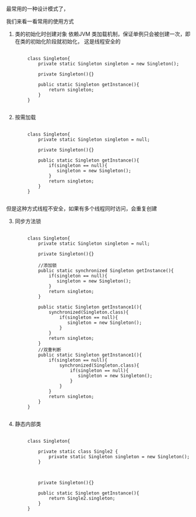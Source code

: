 
最常用的一种设计模式了，

我们来看一看常用的使用方式

1. 类的初始化时创建对象
依赖JVM 类加载机制，保证单例只会被创建一次，即在类的初始化阶段就初始化，
这是线程安全的

<pre>
    <code>
        class Singleton{
            private static Singleton singleton = new Singleton();

            private Singleton(){}

            public static Singleton getInstance(){
                return singleton;
            }
        }
    </code>
</pre>

2. 按需加载

<pre>
    <code>
        class Singleton{
            private static Singleton singleton = null;

            private Singleton(){}

            public static Singleton getInstance(){
                if(singleton == null){
                   singleton = new Singleton();
                }
                return singleton;
            }
        }
    </code>
</pre>
但是这种方式线程不安全，如果有多个线程同时访问，会重复创建

3. 同步方法锁

<pre>
    <code>
        class Singleton{
            private static Singleton singleton = null;

            private Singleton(){}

            //添加锁
            public static synchronized Singleton getInstance(){
                if(singleton == null){
                   singleton = new Singleton();
                }
                return singleton;
            }

            public static Singleton getInstance1(){
                synchronized(Singleton.class){
                    if(singleton == null){
                       singleton = new Singleton();
                    }
                }
                return singleton;
            }
            //双重判断
            public static Singleton getInstance1(){
                if(singleton == null){
                    synchronized(Singleton.class){
                        if(singleton == null){
                           singleton = new Singleton();
                        }
                    }
                }
                return singleton;
            }
        }
    </code>
</pre>


4. 静态内部类

<pre>
    <code>
        class Singleton{

            private static class Single2 {
                private static Singleton singleton = new Singleton();
            }



            private Singleton(){}

            public static Singleton getInstance(){
                return Single2.singleton;
            }
        }
    </code>
</pre>



